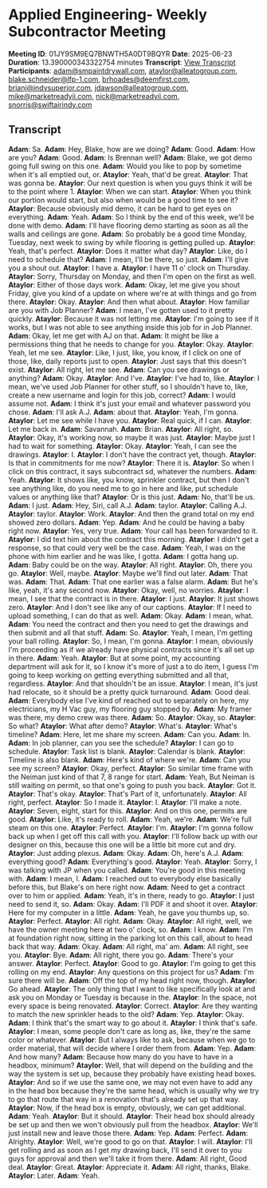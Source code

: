 # Applied Engineering- Weekly Subcontractor Meeting
**Meeting ID**: 01JY9SM9EQ7BNWTH5A0DT9BQYR
**Date**: 2025-06-23
**Duration**: 13.390000343322754 minutes
**Transcript**: [View Transcript](https://app.fireflies.ai/view/01JY9SM9EQ7BNWTH5A0DT9BQYR)
**Participants**: adam@smpaintdrywall.com, ataylor@alleatogroup.com, blake.schneider@lfp-1.com, brhoades@deemfirst.com, brianj@indysuperior.com, jdawson@alleatogroup.com, mike@marketreadyii.com, nick@marketreadyii.com, snorris@swiftairindy.com

## Transcript
**Adam**: Sa.
**Adam**: Hey, Blake, how are we doing?
**Adam**: Good.
**Adam**: How are you?
**Adam**: Good.
**Adam**: Is Brennan well?
**Adam**: Blake, we got demo going full swing on this one.
**Adam**: Would you like to pop by sometime when it's all emptied out, or.
**Ataylor**: Yeah, that'd be great.
**Ataylor**: That was gonna be.
**Ataylor**: Our next question is when you guys think it will be to the point where 1.
**Ataylor**: When we can start.
**Ataylor**: When you think our portion would start, but also when would be a good time to see it?
**Ataylor**: Because obviously mid demo, it can be hard to get eyes on everything.
**Adam**: Yeah.
**Adam**: So I think by the end of this week, we'll be done with demo.
**Adam**: I'll have flooring demo starting as soon as all the walls and ceilings are gone.
**Adam**: So probably be a good time Monday, Tuesday, next week to swing by while flooring is getting pulled up.
**Ataylor**: Yeah, that's perfect.
**Ataylor**: Does it matter what day?
**Ataylor**: Like, do I need to schedule that?
**Adam**: I mean, I'll be there, so just.
**Adam**: I'll give you a shout out.
**Ataylor**: I have a.
**Ataylor**: I have 11 o' clock on Thursday.
**Ataylor**: Sorry, Thursday on Monday, and then I'm open on the first as well.
**Ataylor**: Either of those days work.
**Adam**: Okay, let me give you shout Friday, give you kind of a update on where we're at with things and go from there.
**Ataylor**: Okay.
**Ataylor**: And then what about.
**Ataylor**: How familiar are you with Job Planner?
**Adam**: I mean, I've gotten used to it pretty quickly.
**Ataylor**: Because it was not letting me.
**Ataylor**: I'm going to see if it works, but I was not able to see anything inside this job for in Job Planner.
**Adam**: Okay, let me get with AJ on that.
**Adam**: It might be like a permissions thing that he needs to change for you.
**Ataylor**: Okay.
**Ataylor**: Yeah, let me see.
**Ataylor**: Like, I just, like, you know, if I click on one of those, like, daily reports just to open.
**Ataylor**: Just says that this doesn't exist.
**Ataylor**: All right, let me see.
**Adam**: Can you see drawings or anything?
**Adam**: Okay.
**Ataylor**: And I've.
**Ataylor**: I've had to, like.
**Ataylor**: I mean, we've used Job Planner for other stuff, so I shouldn't have to, like, create a new username and login for this job, correct?
**Adam**: I would assume not.
**Adam**: I think it's just your email and whatever password you chose.
**Adam**: I'll ask A.J.
**Adam**: about that.
**Ataylor**: Yeah, I'm gonna.
**Ataylor**: Let me see while I have you.
**Ataylor**: Real quick, if I can.
**Ataylor**: Let me back in.
**Adam**: Savannah.
**Adam**: Brian.
**Ataylor**: All right, so.
**Ataylor**: Okay, it's working now, so maybe it was just.
**Ataylor**: Maybe just I had to wait for something.
**Ataylor**: Okay.
**Ataylor**: Yeah, I can see the drawings.
**Ataylor**: I.
**Ataylor**: I don't have the contract yet, though.
**Ataylor**: Is that in commitments for me now?
**Ataylor**: There it is.
**Ataylor**: So when I click on this contract, it says subcontract sd, whatever the numbers.
**Adam**: Yeah.
**Ataylor**: It shows like, you know, sprinkler contract, but then I don't see anything like, do you need me to go in here and like, put schedule values or anything like that?
**Ataylor**: Or is this just.
**Adam**: No, that'll be us.
**Adam**: I just.
**Adam**: Hey, Siri, call A.J.
**Adam**: taylor.
**Ataylor**: Calling A.J.
**Ataylor**: taylor.
**Ataylor**: Work.
**Ataylor**: And then the grand total on my end showed zero dollars.
**Adam**: Yep.
**Adam**: And he could be having a baby right now.
**Ataylor**: Yes, very true.
**Adam**: Your call has been forwarded to it.
**Ataylor**: I did text him about the contract this morning.
**Ataylor**: I didn't get a response, so that could very well be the case.
**Adam**: Yeah, I was on the phone with him earlier and he was like, I gotta.
**Adam**: I gotta hang up.
**Adam**: Baby could be on the way.
**Ataylor**: All right.
**Ataylor**: Oh, there you go.
**Ataylor**: Well, maybe.
**Ataylor**: Maybe we'll find out later.
**Adam**: That was.
**Adam**: That.
**Adam**: That one earlier was a false alarm.
**Adam**: But he's like, yeah, it's any second now.
**Ataylor**: Okay, well, no worries.
**Ataylor**: I mean, I see that the contract is in there.
**Ataylor**: I just.
**Ataylor**: It just shows zero.
**Ataylor**: And I don't see like any of our captions.
**Ataylor**: If I need to upload something, I can do that as well.
**Adam**: Okay.
**Adam**: I mean, what.
**Adam**: You need the contract and then you need to get the drawings and then submit and all that stuff.
**Adam**: So.
**Ataylor**: Yeah, I mean, I'm getting your ball rolling.
**Ataylor**: So, I mean, I'm gonna.
**Ataylor**: I mean, obviously I'm proceeding as if we already have physical contracts since it's all set up in there.
**Adam**: Yeah.
**Ataylor**: But at some point, my accounting department will ask for it, so I know it's more of just a to do item, I guess I'm going to keep working on getting everything submitted and all that, regardless.
**Ataylor**: And that shouldn't be an issue.
**Ataylor**: I mean, it's just had relocate, so it should be a pretty quick turnaround.
**Adam**: Good deal.
**Adam**: Everybody else I've kind of reached out to separately on here, my electricians, my H Vac guy, my flooring guy stopped by.
**Adam**: My framer was there, my demo crew was there.
**Adam**: So.
**Ataylor**: Okay, so.
**Ataylor**: So what?
**Ataylor**: What after demo?
**Ataylor**: What's.
**Ataylor**: What's timeline?
**Adam**: Here, let me share my screen.
**Adam**: Can you.
**Adam**: In.
**Adam**: In job planner, can you see the schedule?
**Ataylor**: I can go to schedule.
**Ataylor**: Task list is blank.
**Ataylor**: Calendar is blank.
**Ataylor**: Timeline is also blank.
**Adam**: Here's kind of where we're.
**Adam**: Can you see my screen?
**Ataylor**: Okay, perfect.
**Ataylor**: So similar time frame with the Neiman just kind of that 7, 8 range for start.
**Adam**: Yeah, But Neiman is still waiting on permit, so that one's going to push you back.
**Ataylor**: Got it.
**Ataylor**: That's okay.
**Ataylor**: That's Part of it, unfortunately.
**Ataylor**: All right, perfect.
**Ataylor**: So I made it.
**Ataylor**: I.
**Ataylor**: I'll make a note.
**Ataylor**: Seven, eight, start for this.
**Ataylor**: And on this one, permits are good.
**Ataylor**: Like, it's ready to roll.
**Adam**: Yeah, we're.
**Adam**: We're full steam on this one.
**Ataylor**: Perfect.
**Ataylor**: I'm.
**Ataylor**: I'm gonna follow back up when I get off this call with you.
**Ataylor**: I'll follow back up with our designer on this, because this one will be a little bit more cut and dry.
**Ataylor**: Just adding plexus.
**Adam**: Okay.
**Adam**: Oh, here's A.J.
**Adam**: everything good?
**Adam**: Everything's good.
**Ataylor**: Yeah.
**Ataylor**: Sorry, I was talking with JP when you called.
**Adam**: You're good in this meeting with.
**Adam**: I mean, I.
**Adam**: I reached out to everybody else basically before this, but Blake's on here right now.
**Adam**: Need to get a contract over to him or applied.
**Adam**: Yeah, it's in there, ready to go.
**Ataylor**: I just need to send it, so.
**Adam**: Okay.
**Adam**: I'll PDF it and shoot it over.
**Ataylor**: Here for my computer in a little.
**Adam**: Yeah, he gave you thumbs up, so.
**Ataylor**: Perfect.
**Ataylor**: All right.
**Adam**: Okay.
**Ataylor**: All right, well, we have the owner meeting here at two o' clock, so.
**Adam**: I know.
**Adam**: I'm at foundation right now, sitting in the parking lot on this call, about to head back that way.
**Adam**: Okay.
**Adam**: All right, ma' am.
**Adam**: All right, see you.
**Ataylor**: Bye.
**Adam**: All right, there you go.
**Adam**: There's your answer.
**Ataylor**: Perfect.
**Ataylor**: Good to go.
**Ataylor**: I'm going to get this rolling on my end.
**Ataylor**: Any questions on this project for us?
**Adam**: I'm sure there will be.
**Adam**: Off the top of my head right now, though.
**Ataylor**: Go ahead.
**Ataylor**: The only thing that I want to like specifically look at and ask you on Monday or Tuesday is because in the.
**Ataylor**: In the space, not every space is being renovated.
**Ataylor**: Correct.
**Ataylor**: Are they wanting to match the new sprinkler heads to the old?
**Adam**: Yep.
**Ataylor**: Okay.
**Adam**: I think that's the smart way to go about it.
**Ataylor**: I think that's safe.
**Ataylor**: I mean, some people don't care as long as, like, they're the same color or whatever.
**Ataylor**: But I always like to ask, because when we go to order material, that will decide where I order them from.
**Adam**: Yep.
**Adam**: And how many?
**Adam**: Because how many do you have to have in a headbox, minimum?
**Ataylor**: Well, that will depend on the building and the way the system is set up, because they probably have existing head boxes.
**Ataylor**: And so if we use the same one, we may not even have to add any in the head box because they're the same head, which is usually why we try to go that route that way in a renovation that's already set up that way.
**Ataylor**: Now, if the head box is empty, obviously, we can get additional.
**Adam**: Yeah.
**Ataylor**: But it should.
**Ataylor**: Their head box should already be set up and then we won't obviously pull from the headbox.
**Ataylor**: We'll just install new and leave those there.
**Adam**: Yep.
**Adam**: Perfect.
**Adam**: Alrighty.
**Ataylor**: Well, we're good to go on that.
**Ataylor**: I will.
**Ataylor**: I'll get rolling and as soon as I get my drawing back, I'll send it over to you guys for approval and then we'll take it from there.
**Adam**: All right, Good deal.
**Ataylor**: Great.
**Ataylor**: Appreciate it.
**Adam**: All right, thanks, Blake.
**Ataylor**: Later.
**Adam**: Yeah.